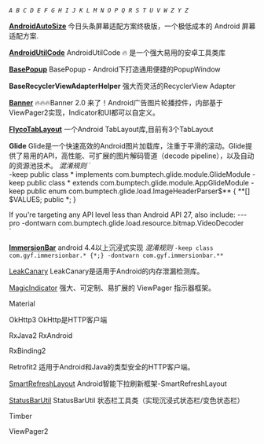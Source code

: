 
*`A B C D E F G H I J K L M N O P Q R S T U V W Z Y Z`*

[**AndroidAutoSize**](https://github.com/JessYanCoding/AndroidAutoSize)
今日头条屏幕适配方案终极版，一个极低成本的 Android 屏幕适配方案.

[**AndroidUtilCode**](https://github.com/Blankj/AndroidUtilCode)
AndroidUtilCode 🔥 是一个强大易用的安卓工具类库

[**BasePopup**](https://github.com/razerdp/BasePopup)
BasePopup - Android下打造通用便捷的PopupWindow

**BaseRecyclerViewAdapterHelper**  [](https://github.com/CymChad/BaseRecyclerViewAdapterHelper)  [](https://www.jianshu.com/p/b343fcff51b0)
强大而灵活的RecyclerView Adapter

[**Banner**](https://github.com/youth5201314/banner)
🔥🔥🔥Banner 2.0 来了！Android广告图片轮播控件，内部基于ViewPager2实现，Indicator和UI都可以自定义。

[**FlycoTabLayout**](https://github.com/H07000223/FlycoTabLayout)
一个Android TabLayout库,目前有3个TabLayout

**Glide** [](https://github.com/search?q=glide) [](http://bumptech.github.io/glide/doc/download-setup.html#proguard) [](https://www.jianshu.com/p/df02381cbf0b)
Glide是一个快速高效的Android图片加载库，注重于平滑的滚动。Glide提供了易用的API，高性能、可扩展的图片解码管道（decode pipeline），以及自动的资源池技术。
*混淆规则*
`  
-keep public class * implements com.bumptech.glide.module.GlideModule
-keep public class * extends com.bumptech.glide.module.AppGlideModule
-keep public enum com.bumptech.glide.load.ImageHeaderParser$** {
  **[] $VALUES;
  public *;
}

If you're targeting any API level less than Android API 27, also include:
---pro
-dontwarn com.bumptech.glide.load.resource.bitmap.VideoDecoder  
`

[**ImmersionBar**](https://github.com/gyf-dev/ImmersionBar)
android 4.4以上沉浸式实现
*混淆规则*
`
 -keep class com.gyf.immersionbar.* {*;}
 -dontwarn com.gyf.immersionbar.**
 `

[LeakCanary](https://square.github.io/leakcanary/)
LeakCanary是适用于Android的内存泄漏检测库。

[MagicIndicator](https://github.com/hackware1993/MagicIndicator)
强大、可定制、易扩展的 ViewPager 指示器框架。

Material

OkHttp3 [](https://square.github.io/okhttp/) [](https://github.com/square/okhttp/) [](https://www.jianshu.com/p/da4a806e599b)
OkHttp是HTTP客户端

RxJava2 RxAndroid [](https://github.com/amitshekhariitbhu/RxJava2-Android-Samples)

RxBinding2

Retrofit2
适用于Android和Java的类型安全的HTTP客户端。

[SmartRefreshLayout](https://github.com/scwang90/SmartRefreshLayout)
Android智能下拉刷新框架-SmartRefreshLayout

[StatusBarUtil](https://jaeger.itscoder.com/android/2016/03/27/statusbar-util.html)
StatusBarUtil 状态栏工具类（实现沉浸式状态栏/变色状态栏）

Timber

ViewPager2